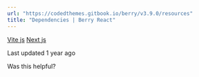 ```yaml
---
url: "https://codedthemes.gitbook.io/berry/v3.9.0/resources"
title: "Dependencies | Berry React"
---
```


[Vite js](https://codedthemes.gitbook.io/berry/v3.9.0/resources/vite-js) [Next js](https://codedthemes.gitbook.io/berry/v3.9.0/resources/next-js)

Last updated 1 year ago

Was this helpful?